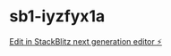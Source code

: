 # sb1-iyzfyx1a

[Edit in StackBlitz next generation editor ⚡️](https://stackblitz.com/~/github.com/ShinMinkyu-Lily/sb1-iyzfyx1a)